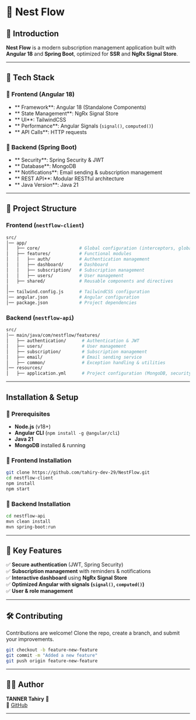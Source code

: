 # 🚀 Nest Flow  

## 📖 Introduction  
**Nest Flow** is a modern subscription management application built with **Angular 18** and **Spring Boot**, optimized for **SSR** and **NgRx Signal Store**.

---

## 📌 Tech Stack

### 🔹 Frontend (Angular 18)

-  ** Framework**: Angular 18 (Standalone Components)
-  ** State Management**: NgRx Signal Store
-  ** UI**: TailwindCSS
-  ** Performance**: Angular Signals (`signal()`, `computed()`)
-  ** API Calls**: HTTP requests

### 🔹 Backend (Spring Boot)

-  ** Security**: Spring Security & JWT
-  ** Database**: MongoDB
-  ** Notifications**: Email sending & subscription management
-  ** REST API**: Modular RESTful architecture
-  ** Java Version**: Java 21

---

## 📂 Project Structure

### Frontend (`nestflow-client`)

```bash
src/
│── app/
│   ├── core/               # Global configuration (interceptors, global services, guards)
│   ├── features/           # Functional modules
│   │   ├── auth/           # Authentication management
│   │   ├── dashboard/      # Dashboard
│   │   ├── subscription/   # Subscription management
│   │   ├── users/          # User management
│   ├── shared/             # Reusable components and directives
│  
│── tailwind.config.js      # TailwindCSS configuration
│── angular.json            # Angular configuration
│── package.json            # Project dependencies
```

### Backend (`nestflow-api`)

```bash
src/
│── main/java/com/nestflow/features/
│   ├── authentication/      # Authentication & JWT
│   ├── users/               # User management
│   ├── subscription/        # Subscription management
│   ├── email/               # Email sending service
│   ├── common/              # Exception handling & utilities
│── resources/
│   ├── application.yml      # Project configuration (MongoDB, security)
```

---

## Installation & Setup

### 🔹 Prerequisites

-  **Node.js** (v18+)
-  **Angular CLI** (`npm install -g @angular/cli`)
-  **Java 21**
-  **MongoDB** installed & running

### 🔹 Frontend Installation

```bash
git clone https://github.com/tahiry-dev-29/NestFlow.git
cd nestflow-client
npm install
npm start
```

### 🔹 Backend Installation

```bash
cd nestflow-api
mvn clean install
mvn spring-boot:run
```

---

## 🎯 Key Features

✅ **Secure authentication** (JWT, Spring Security)  
✅ **Subscription management** with reminders & notifications  
✅ **Interactive dashboard** using **NgRx Signal Store**  
✅ **Optimized Angular with signals (`signal()`, `computed()`)**  
✅ **User & role management**  


---

## 🛠️ Contributing

Contributions are welcome! Clone the repo, create a branch, and submit your improvements.

```bash
git checkout -b feature-new-feature
git commit -m "Added a new feature"
git push origin feature-new-feature
```

---

## 👨‍💻 Author

**TANNER Tahiry** 🚀  
🔗 [GitHub](https://github.com/tahiry-dev-29)

---
